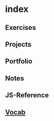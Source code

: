 # index

## Exercises

## Projects

## Portfolio

## Notes

## JS-Reference

## [Vocab](https://github.com/colevandersWands/vocab/tree/master)

